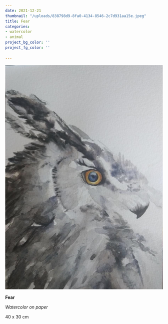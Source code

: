 ```yaml
---
date: 2021-12-21
thumbnail: "/uploads/838798d9-8fa0-4134-8546-2c7d931aa15e.jpeg"
title: Fear
categories:
- watercolor
- animal
project_bg_color: ''
project_fg_color: ''

---
```

![](/uploads/838798d9-8fa0-4134-8546-2c7d931aa15e.jpeg)

**Fear**

_Watercolor on paper_

40 x 30 cm